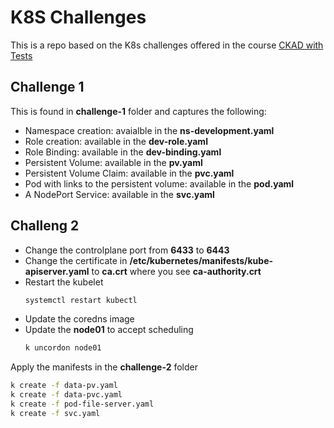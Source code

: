 # K8S Challenges
This is a repo based on the K8s challenges offered in the course [CKAD with Tests](https://www.udemy.com/course/certified-kubernetes-application-developer)

## Challenge 1
This is found in **challenge-1** folder and captures the following:
- Namespace creation: avaialble in the **ns-development.yaml**
- Role creation: available in the **dev-role.yaml**
- Role Binding: available in the **dev-binding.yaml**
- Persistent Volume: available in the **pv.yaml**
- Persistent Volume Claim: available in the **pvc.yaml**
- Pod with links to the persistent volume: available in the **pod.yaml**
- A NodePort Service: available in the **svc.yaml**

## Challeng 2

- Change the controlplane port from **6433** to **6443**
- Change the certificate in **/etc/kubernetes/manifests/kube-apiserver.yaml** to **ca.crt** where you see **ca-authority.crt**
- Restart the kubelet
  ```sh
  systemctl restart kubectl
  ```
- Update the coredns image
- Update the **node01** to accept scheduling
  ```sh
  k uncordon node01
  ```

Apply the manifests in the **challenge-2** folder
```sh
k create -f data-pv.yaml
k create -f data-pvc.yaml
k create -f pod-file-server.yaml
k create -f svc.yaml
```